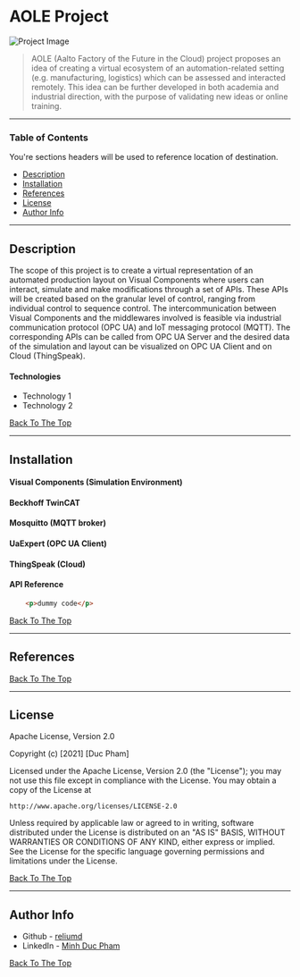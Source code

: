 # AOLE Project

![Project Image](https://www.google.com/url?sa=i&url=https%3A%2F%2Fwww.youtube.com%2Fchannel%2FUCkWiZDPsajIeYHWgUsjYEag&psig=AOvVaw35I5g3usLV_jVViy76_Uaa&ust=1609980660477000&source=images&cd=vfe&ved=0CAIQjRxqFwoTCPjJpL6Lhu4CFQAAAAAdAAAAABAD)

> AOLE (Aalto Factory of the Future in the Cloud) project proposes an idea of creating a virtual ecosystem of an automation-related setting (e.g. manufacturing, logistics) which can be assessed and interacted remotely. This idea can be further developed in both academia and industrial direction, with the purpose of validating new ideas or online training.

---

### Table of Contents
You're sections headers will be used to reference location of destination.

- [Description](#description)
- [Installation](#installation)
- [References](#references)
- [License](#license)
- [Author Info](#author-info)

---

## Description

The scope of this project is to create a virtual representation of an automated production layout on Visual Components where users can interact, simulate and make modifications through a set of APIs. These APIs will be created based on the granular level of control, ranging from individual control to sequence control. The intercommunication between Visual Components and the middlewares involved is feasible via industrial communication protocol (OPC UA) and IoT messaging protocol (MQTT). The corresponding APIs can be called from OPC UA Server and the desired data of the simulation and layout can be visualized on OPC UA Client and on Cloud (ThingSpeak).

#### Technologies

- Technology 1
- Technology 2

[Back To The Top](#AOLE-Project)

---

## Installation

#### Visual Components (Simulation Environment)

#### Beckhoff TwinCAT

#### Mosquitto (MQTT broker)

#### UaExpert (OPC UA Client)

#### ThingSpeak (Cloud)



#### API Reference

```html
    <p>dummy code</p>
```
[Back To The Top](#AOLE-Project)

---

## References
[Back To The Top](#AOLE-Project)

---

## License

Apache License, Version 2.0

Copyright (c) [2021] [Duc Pham]

Licensed under the Apache License, Version 2.0 (the "License");
you may not use this file except in compliance with the License.
You may obtain a copy of the License at

    http://www.apache.org/licenses/LICENSE-2.0

Unless required by applicable law or agreed to in writing, software
distributed under the License is distributed on an "AS IS" BASIS,
WITHOUT WARRANTIES OR CONDITIONS OF ANY KIND, either express or implied.
See the License for the specific language governing permissions and
limitations under the License.

[Back To The Top](#AOLE-Project)

---

## Author Info

- Github - [reliumd](https://github.com/reliumd)
- LinkedIn - [Minh Duc Pham](https://www.linkedin.com/in/minh-duc-pham-468ba9a8/)

[Back To The Top](#AOLE-Project)
